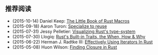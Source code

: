 ## 推荐阅读

* (2015-10-14) Daniel Keep: [The Little Book of Rust Macros](https://danielkeep.github.io/tlborm/book/)
* (2015-09-18) Aaron Turon: [Specialize to reuse](http://aturon.github.io/blog/2015/09/18/reuse/)
* (2015-07-31) Jessy Pelletier: [Visualizing Rust's type-system](http://jadpole.github.io/rust/type-system/)
* (2015-07-30) Llogiq: [Rust's Built-in Traits, the When, How & Why](https://llogiq.github.io/2015/07/30/traits.html)
* (2015-06-22) Herman J. Radtke III: [Effectively Using Iterators In Rust](http://hermanradtke.com/2015/06/22/effectively-using-iterators-in-rust.html)
* (2015-05-08) Huon Wilson: [Finding Closure in Rust](http://huonw.github.io/blog/2015/05/finding-closure-in-rust/)

